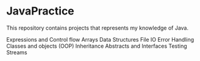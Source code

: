 # JavaPractice

This repository contains projects that represents my knowledge of Java.


Expressions and Control flow
Arrays
Data Structures
File IO
Error Handling
Classes and objects (OOP)
Inheritance
Abstracts and Interfaces
Testing
Streams



